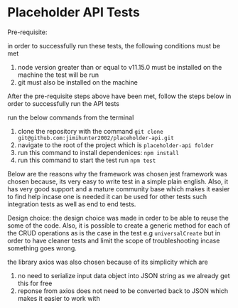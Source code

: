 # Placeholder API Tests

Pre-requisite:

in order to successfully run these tests, the following conditions must be met

1. node version greater than or equal to v11.15.0 must be installed on the machine the test will be run
2. git must also be installed on the machine

After the pre-requisite steps above have been met, follow the steps below in order to successfully run the API tests

run the below commands from the terminal

1. clone the repository with the command ```git clone git@github.com:jimihunter2002/placeholder-api.git```
2. navigate to the root of the project which is ```placeholder-api folder```
3. run this command to install dependenices: ```npm install```
4. run this command to start the test run ```npm test```

Below are the reasons why the framework was chosen
jest framework was chosen because, its very easy to write test in a simple plain english.
Also, it has very good support and a mature community base which makes it easier to find help incase one is needed
it can be used for other tests such integration tests as well as end to end tests.

Design choice:
the  design choice was made in order to be able to reuse the some of the code.
Also, it is possible to create a generic method for each of the CRUD operations as is the case in the test e.g ```universalCreate```
but in order to have cleaner tests and limit the scope of troubleshooting incase something goes wrong.

the library axios was also chosen because of its simplicity which are

1. no need to serialize input data object into JSON string as we already get this for free
2. reponse from axios does not need to be converted back to JSON  which makes it easier to work with
